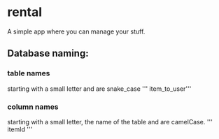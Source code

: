 # rental

A simple app where you can manage your stuff.

## Database naming:
### table names
starting with a small letter and are snake_case
''' item_to_user'''
### column names
starting with a small letter, the name of the table and are camelCase.
''' itemId '''